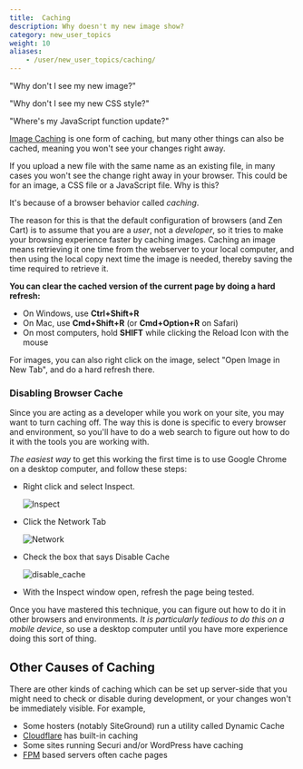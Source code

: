 ```yaml
---
title:  Caching 
description: Why doesn't my new image show?
category: new_user_topics
weight: 10
aliases:
    - /user/new_user_topics/caching/
---
```


"Why don't I see my new image?"

"Why don't I see my new CSS style?" 

"Where's my JavaScript function update?" 

[Image Caching](/user/new_user_topics/change_header_logo/#image-caching) is one form of caching, but many other things can also be cached, meaning you won't see your changes right away. 

If you upload a new file with the same name as an existing file, in many cases you won't see the change right away in your browser.  This could be for an image, a CSS file or a JavaScript file.  Why is this? 

It's because of a browser behavior called _caching_.  

The reason for this is that the default configuration of browsers (and Zen Cart) is to assume that you are a _user_, not a _developer_, so it tries to make your browsing experience faster by caching images.  Caching an image means retrieving it one time from the webserver to your local computer, and then using the local copy next time the image is needed, thereby saving the time required to retrieve it.

**You can clear the cached version of the current page by doing a hard refresh:**

- On Windows, use  **Ctrl+Shift+R** 
- On Mac, use **Cmd+Shift+R** (or **Cmd+Option+R** on Safari)
- On most computers, hold **SHIFT** while clicking the Reload Icon with the mouse

For images, you can also right click on the image, select "Open Image in New Tab",  and do a hard refresh there. 


### Disabling Browser Cache

Since you are acting as a developer while you work on your site, you may want to turn caching off.  The way this is done is specific to every browser and environment, so you'll have to do a web search to figure out how to do it with the tools you are working with.  

_The easiest way_ to get this working the first time is to use Google Chrome on a desktop computer, and follow these steps: 

- Right click and select Inspect. 

	![Inspect](/images/browser_inspect.png)

- Click the Network Tab

	![Network](/images/browser_network.png)

- Check the box that says Disable Cache

	![disable_cache](/images/browser_disable_cache.png)

- With the Inspect window open, refresh the page being tested.

Once you have mastered this technique, you can figure out how to do it in other browsers and environments.  _It is particularly tedious to do this on a mobile device_, so use a desktop computer until you have more experience doing this sort of thing. 

## Other Causes of Caching 

There are other kinds of caching which can be set up server-side that you might need to check or disable during development, or your changes won't be immediately visible.  For example, 

- Some hosters (notably SiteGround) run a utility called Dynamic Cache
- [Cloudflare](/user/security/cloudflare/) has built-in caching 
- Some sites running Securi and/or WordPress have caching 
- [FPM](/user/running/fpm) based servers often cache pages

